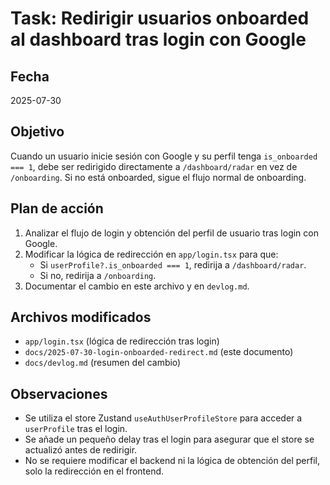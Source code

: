 # Task: Redirigir usuarios onboarded al dashboard tras login con Google

## Fecha

2025-07-30

## Objetivo

Cuando un usuario inicie sesión con Google y su perfil tenga `is_onboarded === 1`, debe ser redirigido directamente a `/dashboard/radar` en vez de `/onboarding`. Si no está onboarded, sigue el flujo normal de onboarding.

## Plan de acción

1. Analizar el flujo de login y obtención del perfil de usuario tras login con Google.
2. Modificar la lógica de redirección en `app/login.tsx` para que:
   - Si `userProfile?.is_onboarded === 1`, redirija a `/dashboard/radar`.
   - Si no, redirija a `/onboarding`.
3. Documentar el cambio en este archivo y en `devlog.md`.

## Archivos modificados

- `app/login.tsx` (lógica de redirección tras login)
- `docs/2025-07-30-login-onboarded-redirect.md` (este documento)
- `docs/devlog.md` (resumen del cambio)

## Observaciones

- Se utiliza el store Zustand `useAuthUserProfileStore` para acceder a `userProfile` tras el login.
- Se añade un pequeño delay tras el login para asegurar que el store se actualizó antes de redirigir.
- No se requiere modificar el backend ni la lógica de obtención del perfil, solo la redirección en el frontend.
